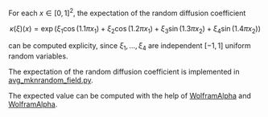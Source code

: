 
For each $x \in [0,1]^2$, the expectation of the random diffusion coefficient

$$
\kappa(\xi)(x) = 
\exp\big(\xi_1 \cos(1.1\pi x_1)
+\xi_2 \cos(1.2\pi x_1)
+\xi_3 \sin(1.3\pi x_2)
+\xi_4 \sin(1.4\pi x_2)\big)
$$

can be computed explicity, since $\xi_1, \ldots, \xi_4$ are independent
$[-1,1]$ uniform random variables. 

The expectation of the random diffusion coefficient is implemented in
[avg_mknrandom_field.py](./avg_mknrandom_field.py).


The expected value can be computed with the help of
[WolframAlpha](https://www.wolframalpha.com/input?i=integrate+exp%28+x+sin%28a%29%29%2F2+for+x%3D-1..1)
and
[WolframAlpha](https://www.wolframalpha.com/input?i=integrate+exp%28+x+cos%28a%29%29%2F2+for+x%3D-1..1).


